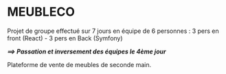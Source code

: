 # MEUBLECO

Projet de groupe effectué sur 7 jours en équipe de 6 personnes : 
3 pers en front (React) - 3 pers en Back (Symfony)

***==> Passation et inversement des équipes le 4ème jour***

Plateforme de vente de meubles de seconde main. 

